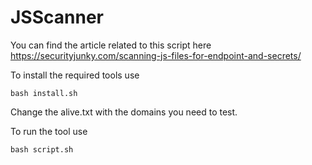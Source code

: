 # JSScanner

You can find the article related to this script here 
https://securityjunky.com/scanning-js-files-for-endpoint-and-secrets/

To install the required tools use
```
bash install.sh
```

Change the alive.txt with the domains you need to test.

To run the tool use
```
bash script.sh
```
